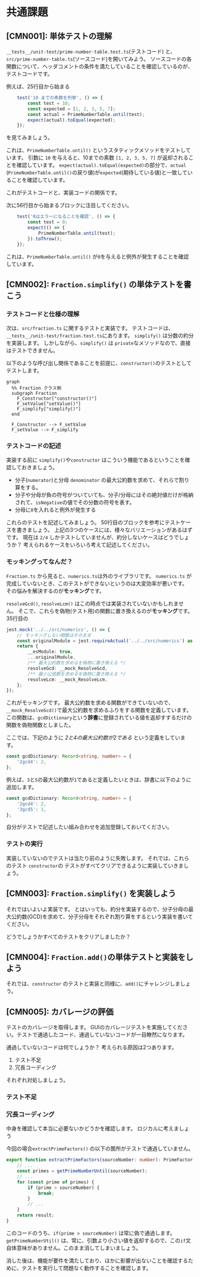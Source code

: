 # 共通課題

## [CMN001]: 単体テストの理解

`__tests__/unit-test/prime-number-table.test.ts`(テストコード) と、`src/prime-number-table.ts`(ソースコード)を開いてみよう。
ソースコードの各関数について、ヘッダコメントの条件を満たしていることを確認しているのが、テストコードです。

例えば、25行目から始まる

```ts
    test('10 までの素数を列挙', () => {
        const test = 10;
        const expected = [1, 2, 3, 5, 7];
        const actual = PrimeNumberTable.until(test);
        expect(actual).toEqual(expected);
    });
```

を見てみましょう。

これは、`PrimeNumberTable.until()` というスタティックメソッドをテストしています。
引数に `10` を与えると、10までの素数 `[1, 2, 3, 5, 7]` が返却されることを確認しています。
`expect(actual).toEqual(expected)`の部分で、`actual` (`PrimeNumberTable.until()`の戻り値)が`expected`(期待している値)と一致していることを確認しています。

これがテストコードと、実装コードの関係です。

次に56行目から始まるブロックに注目してください。

```ts
    test('0はエラーになることを確認', () => {
        const test = 0;
        expect(() => {
            PrimeNumberTable.until(test);
        }).toThrow();
    });
```

これは、`PrimeNumberTable.until()` が`0`を与えると例外が発生することを確認しています。


## [CMN002]: `Fraction.simplify()` の単体テストを書こう

### テストコードと仕様の理解

次は、`src/fraction.ts` に関するテストと実装です。
テストコードは、`__tests__/unit-test/fraction.test.ts`にあります。
`simplify()` は分数の約分を実装します。
しかしながら、`simplify()` は `private`なメソッドなので、直接はテストできません。

以下のような呼び出し関係であることを前提に、`constructor()`のテストとしてテストします。

```mermaid
graph
  %% Fraction クラス側
  subgraph Fraction
    F_Constructor["constructor()"]
    F_setValue["setValue()"]
    F_simplify["simplify()"]
  end

  F_Constructor --> F_setValue
  F_setValue --> F_simplify
```

### テストコードの記述

実装する前に `simplify()`や`constructor` はこういう機能であるということを確認しておきましょう。

* 分子(`numerator`)と分母 `denominator` の最大公約数を求めて、それらで割り算をする。
* 分子や分母が負の符号がついていても、分子/分母にはその絶対値だけが格納されて、`isNegative`の値でその分数の符号を表す。
* 分母に`0`を入れると例外が発生する

これらのテストを記述してみましょう。
50行目のブロックを参考にテストケースを書きましょう。
上記の3つのケースには、様々なバリエーションがあるはずです。
現在は `2/4` しかテストしていませんが、約分しないケースはどうでしょうか？
考えられるケースをいろいろ考えて記述してください。

### モッキングってなんだ？

`Fraction.ts` から見ると、`numerics.ts`は外のライブラリです。
`numerics.ts` が完成していないとき、このテストができないというのは大変効率が悪いです。
その悩みを解決するのが**モッキング**です。

`resolveGcd()`, `resolveLcm()` はこの時点では実装されていないかもしれません。
そこで、これらを偽物(テスト用)の関数に置き換えるのが**モッキング**です。
35行目の
```ts
jest.mock('../../src/numerics', () => {
    // モッキングしない関数はそのまま
    const originalModule = jest.requireActual('../../src/numerics') as object;
    return {
        __esModule: true,
        ...originalModule,
        /** 最大公約数を求めるを偽物に置き換える */
        resolveGcd: __mock_ResolveGcd,
        /** 最小公倍数を求めるを偽物に置き換える */
        resolveLcm: __mock_ResolveLcm,
    };
});
```
これがモッキングです。
最大公約数を求める関数ができていないので、`__mock_ResolveGcd()`で最大公約数を求めるふりをする関数を定義しています。この関数は、`gcdDictionary`という**辞書**に登録されている値を返却すするだけの関数を偽物関数としました。

ここでは、下記のように *2と4の最大公約数が2である* という定義をしています。

```ts
const gcdDictionary: Record<string, number> = {
    '2gcd4': 2,
};
```

例えば、`3`と`5`の最大公約数が`1`であると定義したいときは、辞書に以下のように追加します。

```ts
const gcdDictionary: Record<string, number> = {
    '2gcd4': 2,
    '3gcd5': 1,
};
```

自分がテストで記述したい組み合わせを追加登録しておいてください。

### テストの実行

実装していないのでテストは当たり前のように失敗します。
それでは、これらのテスト `constructor`の テストがすべてクリアできるように実装していきましょう。

## [CMN003]: `Fraction.simplify()` を実装しよう

それではいよいよ実装です。
とはいっても、約分を実装するので、分子分母の最大公約数(GCD)を求めて、分子分母をそれぞれ割り算をするという実装を書いてください。

どうでしょうかすべてのテストをクリアしましたか？

## [CMN004]: `Fraction.add()`の単体テストと実装をしよう

それでは、`constructor` のテストと実装と同様に、`add()`にチャレンジしましょう。

## [CMN005]: カバレージの評価

テストのカバレージを取得します。
GUIのカバレージテストを実施してください。テストで通過したコード、通過していないコードが一目瞭然になります。

通過していないコードは何でしょうか？
考えられる原因は2つあります。

1. テスト不足
2. 冗長コーディング

それぞれ対処しましょう。

### テスト不足

### 冗長コーディング

中身を確認して本当に必要ないかどうかを確認します。
ロジカルに考えましょう

今回の場合`extractPrimeFactors()` の以下の箇所がテストで通過していません。

```ts
export function extractPrimeFactors(sourceNumber: number): PrimeFactor[] {
    // ...
    const primes = getPrimeNumberUntil(sourceNumber);
    // ...
    for (const prime of primes) {
        if (prime > sourceNumber) {
            break;
        }
        // ...
    }
    return result;
}
```

このコードのうち、`if(prime > sourceNumber)` は常に偽で通過します。`getPrimeNumberUtil()` は、常に、引数より小さい値を返却するので、この`if`文自体意味がありません。このまま消してしまいましょう。

消した後は、機能が要件を満たしており、ほかに影響が出ないことを確認するために、テストを実行して問題なく動作することを確認します。

